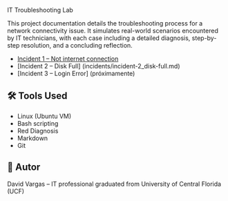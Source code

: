 


 IT Troubleshooting Lab

This project documentation details the troubleshooting process for a network connectivity issue. 
It simulates real-world scenarios encountered by IT technicians, with each case including a detailed diagnosis,
step-by-step resolution, and a concluding reflection.

- [Incident 1 – Not internet connection](incidents/incident-1_no-network.md)
- [Incident 2 – Disk Full] (incidents/incident-2_disk-full.md)
- [Incident 3 – Login Error] (próximamente)

## 🛠 Tools Used

- Linux (Ubuntu VM)
- Bash scripting
- Red Diagnosis
- Markdown
- Git

## 🚀 Autor

David Vargas – IT professional graduated from University of Central Florida (UCF)
